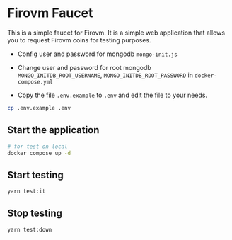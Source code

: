# Firovm Faucet

This is a simple faucet for Firovm. It is a simple web application that allows you to request Firovm coins for testing purposes.

- Config user and password for mongodb `mongo-init.js`

- Change user and password for root mongodb `MONGO_INITDB_ROOT_USERNAME`, `MONGO_INITDB_ROOT_PASSWORD` in `docker-compose.yml`

- Copy the file `.env.example` to `.env` and edit the file to your needs.

```bash
cp .env.example .env
```

## Start the application

```bash
# for test on local
docker compose up -d
```

## Start testing

```bash
yarn test:it
```

## Stop testing

```bash
yarn test:down
```
